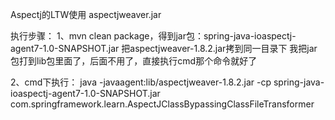 Aspectj的LTW使用
aspectjweaver.jar

执行步骤：
1、mvn clean package，得到jar包：spring-java-ioaspectj-agent7-1.0-SNAPSHOT.jar
把aspectjweaver-1.8.2.jar拷到同一目录下
我把jar包打到lib包里面了，后面不用了，直接执行cmd那个命令就好了

2、cmd下执行：
java -javaagent:lib/aspectjweaver-1.8.2.jar -cp spring-java-ioaspectj-agent7-1.0-SNAPSHOT.jar com.springframework.learn.AspectJClassBypassingClassFileTransformer